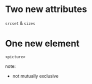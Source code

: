 # Two new attributes
`srcset` & `sizes`

# One new element
`<picture>`

note:

- not mutually exclusive
